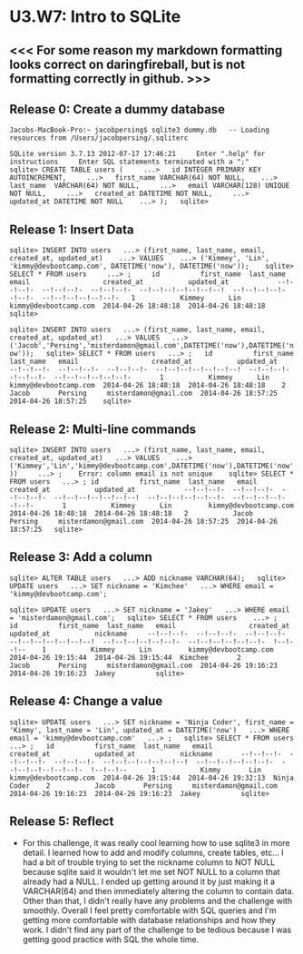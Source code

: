# U3.W7: Intro to SQLite
## <<< For some reason my markdown formatting looks correct on daringfireball, but is not formatting correctly in github. >>>
## Release 0: Create a dummy database

`Jacobs-MacBook-Pro:~ jacobpersing$ sqlite3 dummy.db  
-- Loading resources from /Users/jacobpersing/.sqliterc`

`SQLite version 3.7.13 2012-07-17 17:46:21    
Enter ".help" for instructions    
Enter SQL statements terminated with a ";"    
sqlite> CREATE TABLE users (    
   ...>   id INTEGER PRIMARY KEY AUTOINCREMENT,    
   ...>   first_name VARCHAR(64) NOT NULL,   
   ...>   last_name  VARCHAR(64) NOT NULL,    
   ...>   email VARCHAR(128) UNIQUE NOT NULL,    
   ...>   created_at DATETIME NOT NULL,    
   ...>   updated_at DATETIME NOT NULL   
   ...> );  
sqlite> `  

## Release 1: Insert Data 

`sqlite> INSERT INTO users  
   ...> (first_name, last_name, email, created_at, updated_at)   
   ...> VALUES   
   ...> ('Kimmey', 'Lin', 'kimmy@devbootcamp.com', DATETIME('now'), DATETIME('now'));   
sqlite> SELECT * FROM users    
   ...> ;    
id          first_name  last_name   email                  created_at           updated_at           
--!--!--!-  --!--!--!-  --!--!--!-  --!--!--!--!--!--!--!  --!--!--!--!--!--!-  --!--!--!--!--!--!-  
1           Kimmey      Lin         kimmy@devbootcamp.com  2014-04-26 18:48:18  2014-04-26 18:48:18  
sqlite>`       

`sqlite> INSERT INTO users  
   ...> (first_name, last_name, email, created_at, updated_at)  
   ...> VALUES  
   ...> ('Jacob','Persing','misterdamon@gmail.com',DATETIME('now'),DATETIME('now'));  
sqlite> SELECT * FROM users  
   ...> ;  
id          first_name  last_name   email                  created_at           updated_at           
--!--!--!-  --!--!--!-  --!--!--!-  --!--!--!--!--!--!--!  --!--!--!--!--!--!-  --!--!--!--!--!--!-      
1           Kimmey      Lin         kimmy@devbootcamp.com  2014-04-26 18:48:18  2014-04-26 18:48:18   
2           Jacob       Persing     misterdamon@gmail.com  2014-04-26 18:57:25  2014-04-26 18:57:25   
sqlite>`  
## Release 2: Multi-line commands

`sqlite> INSERT INTO users  
   ...> (first_name, last_name, email, created_at, updated_at)  
   ...> VALUES   
   ...> ('Kimmey','Lin','kimmy@devbootcamp.com',DATETIME('now'),DATETIME('now'))    
   ...> ;   
Error: column email is not unique   
sqlite> SELECT * FROM users  
   ...> ;
id          first_name  last_name   email                  created_at           updated_at           
--!--!--!-  --!--!--!-  --!--!--!-  --!--!--!--!--!--!--!  --!--!--!--!--!--!-  --!--!--!--!--!--!-      
1           Kimmey      Lin         kimmy@devbootcamp.com  2014-04-26 18:48:18  2014-04-26 18:48:18  
2           Jacob       Persing     misterdamon@gmail.com  2014-04-26 18:57:25  2014-04-26 18:57:25  
sqlite> `

## Release 3: Add a column

` sqlite> ALTER TABLE users  
   ...> ADD nickname VARCHAR(64);  
sqlite> UPDATE users  
   ...> SET nickname = 'Kimchee'  
   ...> WHERE email = 'kimmy@devbootcamp.com';  `

` sqlite> UPDATE users  
   ...> SET nickname = 'Jakey'  
   ...> WHERE email = 'misterdamon@gmail.com';  
sqlite> SELECT * FROM users   
   ...> ;  
id          first_name  last_name   email                  created_at           updated_at           nickname    
--!--!--!-  --!--!--!-  --!--!--!-  --!--!--!--!--!--!--!  --!--!--!--!--!--!-  --!--!--!--!--!--!-  !--!--!--   
1           Kimmey      Lin         kimmy@devbootcamp.com  2014-04-26 19:15:44  2014-04-26 19:15:44  Kimchee      
2           Jacob       Persing     misterdamon@gmail.com  2014-04-26 19:16:23  2014-04-26 19:16:23  Jakey         
sqlite> `  
## Release 4: Change a value

`sqlite> UPDATE users  
   ...> SET nickname = 'Ninja Coder', first_name = 'Kimmy', last_name = 'Lin', updated_at = DATETIME('now')  
   ...> WHERE email = 'kimmy@devbootcamp.com'  
   ...> ;  
sqlite> SELECT * FROM users  
   ...> ;  
id          first_name  last_name   email                  created_at           updated_at           nickname      
--!--!--!-  --!--!--!-  --!--!--!-  --!--!--!--!--!--!--!  --!--!--!--!--!--!-  --!--!--!--!--!--!-  !--!--!--     
1           Kimmy       Lin         kimmy@devbootcamp.com  2014-04-26 19:15:44  2014-04-26 19:32:13  Ninja Coder   
2           Jacob       Persing     misterdamon@gmail.com  2014-04-26 19:16:23  2014-04-26 19:16:23  Jakey         
sqlite> `   

## Release 5: Reflect

* For this challenge, it was really cool learning how to use sqlite3 in more detail. I learned how to add and modify columns, create tables, etc... I had a bit of trouble trying to set the nickname column to NOT NULL because sqlite said it wouldn't let me set NOT NULL to a column that already had a NULL. I ended up getting around it by just making it a VARCHAR(64) and then immediately altering the column to contain data. Other than that, I didn't really have any problems and the challenge with smoothly. Overall I feel pretty comfortable with SQL queries and I'm getting more comfortable with database relationships and how they work. I didn't find any part of the challenge to be tedious because I was getting good practice with SQL the whole time.
